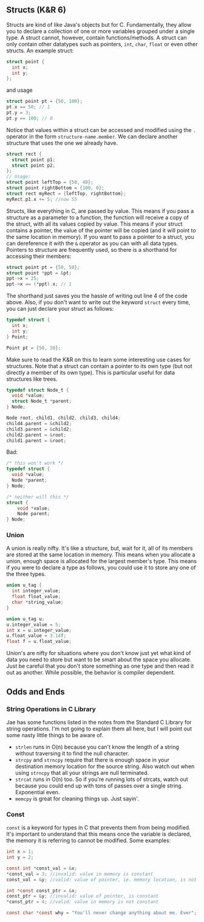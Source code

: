 ## Structs (K&R 6) ##

Structs are kind of like Java's objects but for C. Fundamentally, they allow you
to declare a collection of one or more variables grouped under a single type. A
struct cannot, however, contain functions/methods. A struct can only contain
other datatypes such as pointers, `int`, `char`, `float` or even other structs. An
example struct:

```c
struct point {
  int x;
  int y;
};
```

and usage

```c
struct point pt = {50, 100};
pt.x == 50; // 1
pt.y = 3;
pt.y == 100; // 0
```

Notice that values within a struct can be accessed and modified using the `.`
operator in the form `structure-name.member`. We can declare another structure
that uses the one we already have.

```c
struct rect {
  struct point p1;
  struct point p2;
};
// Usage:
struct point leftTop = {50, 40};
struct point rightBottom = {100, 0};
struct rect myRect = {leftTop, rightBottom};
myRect.p1.x += 5; //now 55
```

Structs, like everything in C, are passed by value. This means if you pass a
structure as a parameter to a function, the function will receive a copy of the
struct, with all its values copied by value. This means if your struct contains
a pointer, the value of the pointer will be copied (and it will point to the
same location in memory). If you want to pass a pointer to a struct, you can
dereference it with the `&` operator as you can with all data types. Pointers to
structure are frequently used, so there is a shorthand for accessing their
members:

```c
struct point pt = {50, 50};
struct point *ppt = &pt;
ppt->x = 25;
ppt->x == (*ppt).x; // 1
```

The shorthand just saves you the hassle of writing out line 4 of the code above.
Also, if you don't want to write out the keyword `struct` every time, you can
just declare your struct as follows:

```c
typedef struct {
  int x;
  int y;
} Point;

Point pt = {50, 50};
```

Make sure to read the K&R on this to learn some interesting use cases for
structures. Note that a struct can contain a pointer to its own type (but not
directly a member of its own type). This is particular useful for data
structures like trees.

```c
typedef struct Node_t {
  void *value;
  struct Node_t *parent;
} Node;

Node root, child1, child2, child3, child4;
child4.parent = &child2;
child3.parent = &child2;
child2.parent = &root;
child1.parent = &root;
```

Bad:

```c
/* this won't work */
typedef struct {
  void *value;
  Node *parent;
} Node;

/* neither will this */
struct {
    void *value;
    Node parent;
} Node;
```
### Union ###

A union is really nifty. It's like a structure, but, wait for it, all of its
members are stored at the same location in memory. This means when you allocate
a union, enough space is allocated for the largest member's type. This means if
you were to declare a type as follows, you could use it to store any one of the
three types.

```c
union u_tag {
  int integer_value;
  float float_value;
  char *string_value;
}

union u_tag u;
u.integer_value = 5;
int x = u.integer_value;
u.float_value = 3.14f;
float f = u.float_value;
```

Union's are nifty for situations where you don't know just yet what kind of data
you need to store but want to be smart about the space you allocate. Just be
careful that you don't store something as one type and then read it out as
another. While possible, the behavior is compiler dependent.


## Odds and Ends ##
### String Operations in C Library ###
Jae has some functions listed in the notes from the Standard C Library for
string operations. I'm not going to explain them all here, but I will point out
some nasty little things to be aware of.

  - `strlen` runs in O(n) because you can't know the length of a string without
    traversing it to find the null character.
  - `strcpy` and `strncpy` require that there is enough space in your
    destination memory location for the source string. Also watch out when using
    `strncpy` that all your strings are null terminated.
  - `strcat` runs in O(n) too. So if you're running lots of strcats, watch out
    because you could end up with tons of passes over a single string.
    Exponential even.
  - `memcpy` is great for cleaning things up. Just sayin'.

### Const ###

`const` is a keyword for types in C that prevents them from being modified. It's
important to understand that this means once the variable is declared, the
memory it is referring to cannot be modified. Some examples:

```c
int x = 1;
int y = 2;

const int *const_val = &x;
*const_val = 3; //invalid: value in memory is constant
const_val = &y; //valid: value of pointer, ie. memory location, is not constant

int *const const_ptr = &x;
const_ptr = &y; //invalid: value of pointer, is constant
*const_ptr = 4; //valid: value in memory is not constant

const char *const why = "You'll never change anything about me. Ever";
```
